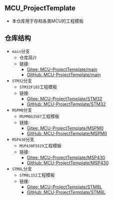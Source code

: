 ## MCU_ProjectTemplate
- 本仓库用于存档各类MCU的工程模板

## 仓库结构

- `main`分支
  - 仓库简介
  - 链接:
    - [Gitee: MCU-ProjectTemplate/main](https://gitee.com/Bairu-03/MCU-ProjectTemplate)
    - [GitHub: MCU-ProjectTemplate/main](https://github.com/Bairu-03/MCU-ProjectTemplate)
- `STM32`分支
  - `STM32F103`工程模板
  - 链接:
    - [Gitee: MCU-ProjectTemplate/STM32](https://gitee.com/Bairu-03/MCU-ProjectTemplate/tree/STM32)
    - [GitHub: MCU-ProjectTemplate/STM32](https://github.com/Bairu-03/MCU-ProjectTemplate/tree/STM32)
- `MSPM0`分支
  - `MSPM0G3507`工程模板
  - 链接:
    - [Gitee: MCU-ProjectTemplate/MSPM0](https://gitee.com/Bairu-03/MCU-ProjectTemplate/tree/MSPM0)
    - [GitHub: MCU-ProjectTemplate/MSPM0](https://github.com/Bairu-03/MCU-ProjectTemplate/tree/MSPM0)
- `MSP430`分支
  - `MSP430F5529`工程模板
  - 链接:
    - [Gitee: MCU-ProjectTemplate/MSP430](https://gitee.com/Bairu-03/MCU-ProjectTemplate/tree/MSP430)
    - [GitHub: MCU-ProjectTemplate/MSP430](https://github.com/Bairu-03/MCU-ProjectTemplate/tree/MSP430)
- `STM8L`分支
  - `STM8L152`工程模板
  - 链接:
    - [Gitee: MCU-ProjectTemplate/STM8L](https://gitee.com/Bairu-03/MCU-ProjectTemplate/tree/STM8L)
    - [GitHub: MCU-ProjectTemplate/STM8L](https://github.com/Bairu-03/MCU-ProjectTemplate/tree/STM8L)
